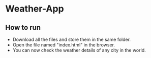 # Weather-App


## How to run
- Download all the files and store them in the same folder.
- Open the file named "index.html" in the browser.
- You can now check the weather details of any city in the world.
